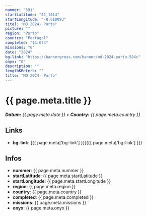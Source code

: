 ```yaml
---
nummer: "591"
startLatitude: "41,1414"
startLongitude: "-8,610093"
titel: "MD 2024- Porto"
picture: ""
region: "Porto"
country: "Portugal"
completed: "13.074"
missions: "6"
date: "2024"
bg-link: "https://bannergress.com/banner/md-2024-porto-504c"
onyx: "0"
description: ""
lengthKMeters: ""
title: "MD 2024- Porto"
---
```


# {{ page.meta.title }}
_**Datum:** {{ page.meta.date }} • **Country:** {{ page.meta.country }}_

## Links
- **bg-link**: [{{ page.meta['bg-link'] }}]({{ page.meta['bg-link'] }})

## Infos
- **nummer**: {{ page.meta.nummer }}
- **startLatitude**: {{ page.meta.startLatitude }}
- **startLongitude**: {{ page.meta.startLongitude }}
- **region**: {{ page.meta.region }}
- **country**: {{ page.meta.country }}
- **completed**: {{ page.meta.completed }}
- **missions**: {{ page.meta.missions }}
- **onyx**: {{ page.meta.onyx }}

